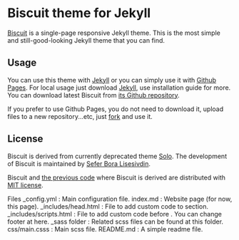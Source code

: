 # Biscuit theme for Jekyll

[Biscuit](http://sblisesivdin.github.io/biscuit) is a single-page responsive Jekyll theme. This is the most simple and still-good-looking Jekyll theme that you can find.

## Usage

You can use this theme with [Jekyll](http://jekyllrb.com/) or you can simply use it with [Github Pages](https://pages.github.com).
For local usage just download [Jekyll](http://jekyllrb.com/), use installation guide for more. You can download latest Biscuit from [its Github repository](https://github.com/sblisesivdin/biscuit).

If you prefer to use Github Pages, you do not need to download it, upload files to a new repository...etc, just [fork](https://docs.github.com/en/get-starter/quickstart/fork-a-repo) and use it.

## License

Biscuit is derived from currently deprecated theme [Solo](http://github.com/chibicode/solo). The development of Biscuit is maintained by [Sefer Bora Lisesivdin](https://lrgresearch.org/bora).

Biscuit and [the previous code](http://github.com/chibicode/solo) where Biscuit is derived are distributed with [MIT license](https://github.com/sblisesivdin/biscuit/blob/gh-pages/LICENSE).

Files
_config.yml : Main configuration file.
index.md : Website page (for now, this page).
_includes/head.html : File to add custom code to <head> section.
_includes/scripts.html : File to add custom code before </body>. You can change footer at here.
_sass folder : Related scss files can be found at this folder.
css/main.csss : Main scss file.
README.md : A simple readme file.
